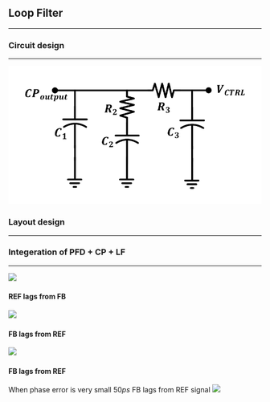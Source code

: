 ## Loop Filter
----------------------

### Circuit design 
----------------------

![](../../images/Diagrams/Loop%20filter/png/3rdorderlpf.png)

### Layout design 
----------------------

### Integeration of PFD + CP + LF
----------------------

![](lf_images/integeration.png)

#### REF lags from FB
![](lf_images/reflagfb.png)

#### FB lags from REF
![](lf_images/fblagref.png)

#### FB lags from REF
When phase error is very small $50 ps$ FB lags from REF signal 
![](lf_images/fblagref50p.png)